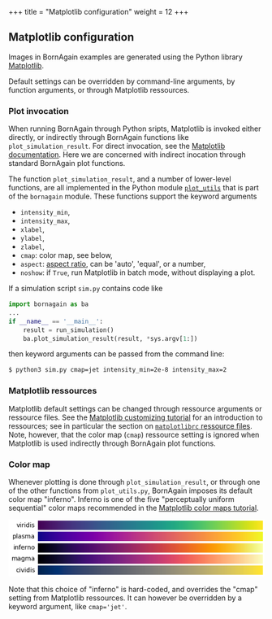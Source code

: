 +++
title = "Matplotlib configuration"
weight = 12
+++

## Matplotlib configuration

Images in BornAgain examples are generated using the Python library
[Matplotlib](https://matplotlib.org/).

Default settings can be overridden by command-line arguments,
by function arguments, or through Matplotlib ressources.

### Plot invocation

When running BornAgain through Python sripts, Matplotlib is invoked
either directly, or indirectly through BornAgain functions like
`plot_simulation_result`.
For direct invocation, see the [Matplotlib documentation](https://matplotlib.org/contents.html).
Here we are concerned with indirect inocation through standard BornAgain plot functions.

The function `plot_simulation_result`, and a number of lower-level functions,
are all implemented in the Python module
[`plot_utils`](https://github.com/scgmlz/BornAgain/blob/master/Wrap/python/plot_utils.py)
that is part of the `bornagain` module.
These functions support the keyword arguments

* `intensity_min`,
* `intensity_max`,
* `xlabel`,
* `ylabel`,
* `zlabel`,
* `cmap`: color map, see below,
* `aspect`: [aspect ratio](https://matplotlib.org/api/_as_gen/matplotlib.axes.Axes.set_aspect.html), can be 'auto', 'equal', or a number,
* `noshow`: if `True`, run Matplotlib in batch mode, without displaying a plot.

If a simulation script `sim.py` contains code like
```python
import bornagain as ba
...
if __name__ == '__main__':
    result = run_simulation()
    ba.plot_simulation_result(result, *sys.argv[1:])
```
then keyword arguments can be passed from the command line:
```bash
$ python3 sim.py cmap=jet intensity_min=2e-8 intensity_max=2
```

### Matplotlib ressources

Matplotlib default settings can be changed through ressource arguments or ressource files.
See the
[Matplotlib customizing tutorial](https://matplotlib.org/tutorials/introductory/customizing.html)
for an introduction to ressources;
see in particular the section on [`matplotlibrc` ressource files](https://matplotlib.org/tutorials/introductory/customizing.html#customizing-with-matplotlibrc-files).
Note, however, that the color map (`cmap`) ressource setting is ignored
when Matplotlib is used indirectly through BornAgain plot functions.

### Color map

Whenever plotting is done through `plot_simulation_result`,
or through one of the other functions from `plot_utils.py`,
BornAgain imposes its default color map "inferno".
Inferno is one of the five "perceptually uniform sequential" color maps
recommended in the
[Matplotlib color maps tutorial](https://matplotlib.org/tutorials/colors/colormaps.html#Perceptually).

![Matplotlib perceptually uniform sequential color maps](/img/matplotlib_pus_colormaps.png "Perceptually uniform sequential color maps from Matplotlib.")

Note that this choice of "inferno" is hard-coded,
and overrides the "cmap" setting from Matplotlib ressources.
It can however be overridden by a keyword argument, like `cmap='jet'`.
